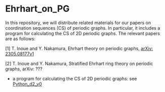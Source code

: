 # Ehrhart_on_PG

In this repository, we will distribute related materials for our papers on coordination sequences (CS) of periodic graphs. In particular, it includes a program for calculating the CS of 2D periodic graphs. The relevant papers are as follows:

[1] T. Inoue and Y. Nakamura, Ehrhart theory on periodic graphs, [arXiv: 2305.08177v1](https://arxiv.org/pdf/2305.08177v1)

[2] T. Inoue and Y. Nakamura, Stratified Ehrhart ring theory on periodic graphs, arXiv: ???

- a program for calculating the CS of 2D periodic graphs: see [Python_d2_v0](./Python_d2_v0)
